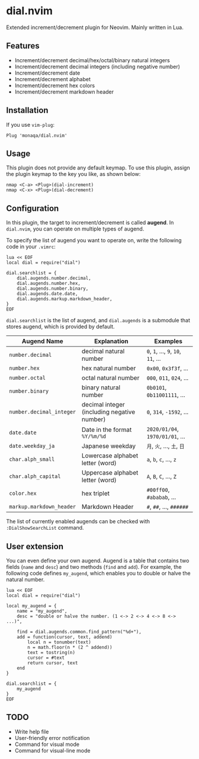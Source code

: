 # dial.nvim

Extended increment/decrement plugin for Neovim. Mainly written in Lua.

## Features

* Increment/decrement decimal/hex/octal/binary natural integers
* Increment/decrement decimal integers (including negative number)
* Increment/decrement date
* Increment/decrement alphabet
* Increment/decrement hex colors
* Increment/decrement markdown header

## Installation

If you use `vim-plug`:
```
Plug 'monaqa/dial.nvim'
```

## Usage

This plugin does not provide any default keymap.
To use this plugin, assign the plugin keymap to the key you like, as shown below:

```
nmap <C-a> <Plug>(dial-increment)
nmap <C-x> <Plug>(dial-decrement)
```

## Configuration

In this plugin, the target to increment/decrement is called **augend**.
In `dial.nvim`, you can operate on multiple types of augend.

To specify the list of augend you want to operate on, write the following code in your `.vimrc`:
```
lua << EOF
local dial = require("dial")

dial.searchlist = {
    dial.augends.number.decimal,
    dial.augends.number.hex,
    dial.augends.number.binary,
    dial.augends.date.date,
    dial.augends.markup.markdown_header,
}
EOF
```

`dial.searchlist` is the list of augend,
and `dial.augends` is a submodule that stores augend, which is provided by default.


|Augend Name             |Explanation                                |Examples                           |
|------------------------|-------------------------------------------|-----------------------------------|
|`number.decimal`        |decimal natural number                     |`0`, `1`, ..., `9`, `10`, `11`, ...|
|`number.hex`            |hex natural number                         |`0x00`, `0x3f3f`, ...              |
|`number.octal`          |octal natural number                       |`000`, `011`, `024`, ...           |
|`number.binary`         |binary natural number                      |`0b0101`, `0b11001111`, ...        |
|`number.decimal_integer`|decimal integer (including negative number)|`0`, `314`, `-1592`, ...           |
|`date.date`             |Date in the format `%Y/%m/%d`              |`2020/01/04`, `1970/01/01`, ...    |
|`date.weekday_ja`       |Japanese weekday                           |`月`, `火`, ..., `土`, `日`        |
|`char.alph_small`       |Lowercase alphabet letter (word)           |`a`, `b`, `c`, ..., `z`            |
|`char.alph_capital`     |Uppercase alphabet letter (word)           |`A`, `B`, `C`, ..., `Z`            |
|`color.hex`             |hex triplet                                |`#00ff00`, `#ababab`, ...          |
|`markup.markdown_header`|Markdown Header                            |`#`, `##`, ..., `######`           |

The list of currently enabled augends can be checked with `:DialShowSearchList` command.

## User extension

You can even define your own augend.
Augend is a table that contains two fields (`name` and `desc`) and two methods (`find` and `add`).
For example, the following code defines `my_augend`, which enables you to double or halve the natural number.

```
lua << EOF
local dial = require("dial")

local my_augend = {
    name = "my_augend",
    desc = "double or halve the number. (1 <-> 2 <-> 4 <-> 8 <-> ...)",

    find = dial.augends.common.find_pattern("%d+"),
    add = function(cursor, text, addend)
        local n = tonumber(text)
        n = math.floor(n * (2 ^ addend))
        text = tostring(n)
        cursor = #text
        return cursor, text
    end
}

dial.searchlist = {
    my_augend
}
EOF
```

## TODO

* Write help file
* User-friendly error notification
* Command for visual mode
* Command for visual-line mode
